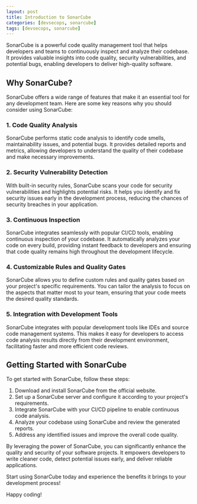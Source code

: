 ```yaml
---
layout: post
title: Introduction to SonarCube
categories: [devsecops, sonarcube]
tags: [devsecops, sonarcube]
---
```


SonarCube is a powerful code quality management tool that helps developers and teams to continuously inspect and analyze their codebase. It provides valuable insights into code quality, security vulnerabilities, and potential bugs, enabling developers to deliver high-quality software.

## Why SonarCube?

SonarCube offers a wide range of features that make it an essential tool for any development team. Here are some key reasons why you should consider using SonarCube:

### 1. Code Quality Analysis

SonarCube performs static code analysis to identify code smells, maintainability issues, and potential bugs. It provides detailed reports and metrics, allowing developers to understand the quality of their codebase and make necessary improvements.

### 2. Security Vulnerability Detection

With built-in security rules, SonarCube scans your code for security vulnerabilities and highlights potential risks. It helps you identify and fix security issues early in the development process, reducing the chances of security breaches in your application.

### 3. Continuous Inspection

SonarCube integrates seamlessly with popular CI/CD tools, enabling continuous inspection of your codebase. It automatically analyzes your code on every build, providing instant feedback to developers and ensuring that code quality remains high throughout the development lifecycle.

### 4. Customizable Rules and Quality Gates

SonarCube allows you to define custom rules and quality gates based on your project's specific requirements. You can tailor the analysis to focus on the aspects that matter most to your team, ensuring that your code meets the desired quality standards.

### 5. Integration with Development Tools

SonarCube integrates with popular development tools like IDEs and source code management systems. This makes it easy for developers to access code analysis results directly from their development environment, facilitating faster and more efficient code reviews.

## Getting Started with SonarCube

To get started with SonarCube, follow these steps:

1. Download and install SonarCube from the official website.
2. Set up a SonarCube server and configure it according to your project's requirements.
3. Integrate SonarCube with your CI/CD pipeline to enable continuous code analysis.
4. Analyze your codebase using SonarCube and review the generated reports.
5. Address any identified issues and improve the overall code quality.

By leveraging the power of SonarCube, you can significantly enhance the quality and security of your software projects. It empowers developers to write cleaner code, detect potential issues early, and deliver reliable applications.

Start using SonarCube today and experience the benefits it brings to your development process!

Happy coding!